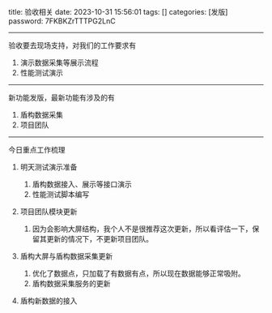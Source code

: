 title: 验收相关 
date: 2023-10-31 15:56:01 
tags: []
categories: [发版]
password: 7FKBKZrTTTPG2LnC

---
 <!--more-->
 
验收要去现场支持，对我们的工作要求有

1. 演示数据采集等展示流程
2. 性能测试演示

---

新功能发版，最新功能有涉及的有

1. 盾构数据采集
2. 项目团队

---

今日重点工作梳理

1. 明天测试演示准备

   1. 盾构数据接入、展示等接口演示
   2. 性能测试脚本编写

2. 项目团队模块更新

   1. 因为会影响大屏结构，我个人不是很推荐这次更新，所以看评估一下，保留其更新的情况下，不更新项目团队。

3. 盾构大屏与盾构数据采集更新

   1. 优化了数据点，只加载了有数据有点，所以现在数据能够正常吸附。
   2. 盾构数据采集服务的更新

4. 盾构新数据的接入

   